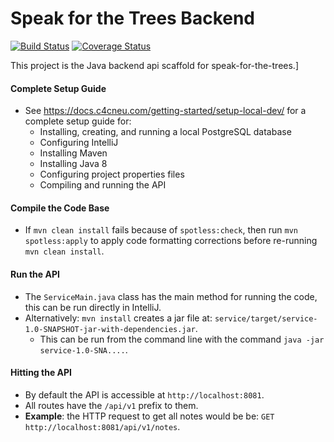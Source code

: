 # Speak for the Trees Backend

[![Build Status](https://travis-ci.org/Code-4-Community/speak-for-the-trees-backend.svg?branch=master)](https://travis-ci.org/Code-4-Community/speak-for-the-trees-backend)
[![Coverage Status](https://coveralls.io/repos/github/Code-4-Community/speak-for-the-trees-backend/badge.svg?branch=master)](https://coveralls.io/github/Code-4-Community/speak-for-the-trees-backend?branch=master)

This project is the Java backend api scaffold for speak-for-the-trees.]

#### Complete Setup Guide
 - See https://docs.c4cneu.com/getting-started/setup-local-dev/ for a complete setup guide for:
   - Installing, creating, and running a local PostgreSQL database
   - Configuring IntelliJ
   - Installing Maven
   - Installing Java 8
   - Configuring project properties files
   - Compiling and running the API

#### Compile the Code Base
 - If `mvn clean install` fails because of `spotless:check`, 
 then run `mvn spotless:apply` to apply code formatting corrections before
 re-running `mvn clean install`. 

#### Run the API
 - The `ServiceMain.java` class has the main method for running the code, this can be run directly in IntelliJ.
 - Alternatively: `mvn install` creates a jar file at:
 `service/target/service-1.0-SNAPSHOT-jar-with-dependencies.jar`.
   - This can be run from the command line with the command `java -jar service-1.0-SNA....`.

#### Hitting the API
 - By default the API is accessible at `http://localhost:8081`.
 - All routes have the `/api/v1` prefix to them.
 - **Example**: the HTTP request to get all notes would be be: `GET http://localhost:8081/api/v1/notes`.

